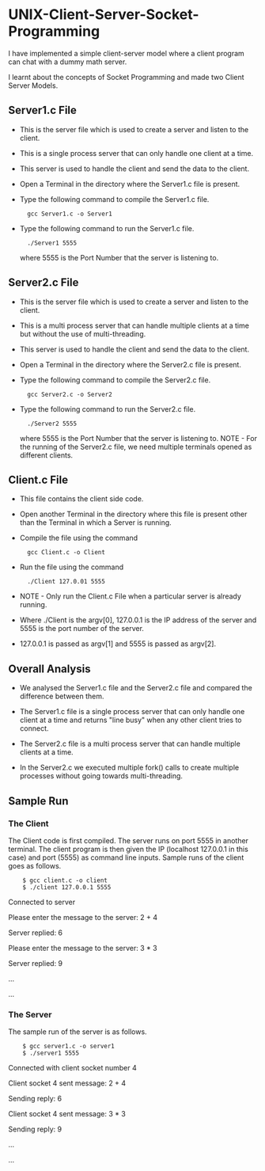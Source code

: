 # UNIX-Client-Server-Socket-Programming

I have implemented a simple client-server model where a client program can chat with a dummy math server.

I learnt about the concepts of Socket Programming and made two Client Server Models.

## Server1.c File

- This is the server file which is used to create a server and listen to the client.
- This is a single process server that can only handle one client at a time.
- This server is used to handle the client and send the data to the client.
- Open a Terminal in the directory where the Server1.c file is present.
- Type the following command to compile the Server1.c file.

        gcc Server1.c -o Server1

- Type the following command to run the Server1.c file.

        ./Server1 5555

  where 5555 is the Port Number that the server is listening to.

## Server2.c File

- This is the server file which is used to create a server and listen to the client.
- This is a multi process server that can handle multiple clients at a time but without the use of multi-threading.
- This server is used to handle the client and send the data to the client.
- Open a Terminal in the directory where the Server2.c file is present.
- Type the following command to compile the Server2.c file.

        gcc Server2.c -o Server2

- Type the following command to run the Server2.c file.

        ./Server2 5555

  where 5555 is the Port Number that the server is listening to.
  NOTE - For the running of the Server2.c file, we need multiple terminals opened as different clients.

## Client.c File

- This file contains the client side code.
- Open another Terminal in the directory where this file is present other than the Terminal in which a Server is running.
- Compile the file using the command

        gcc Client.c -o Client

- Run the file using the command

        ./Client 127.0.01 5555

- NOTE - Only run the Client.c File when a particular server is already running.
- Where ./Client is the argv[0], 127.0.0.1 is the IP address of the server and 5555 is the port number of the server.
- 127.0.0.1 is passed as argv[1] and 5555 is passed as argv[2].

## Overall Analysis

- We analysed the Server1.c file and the Server2.c file and compared the difference between them.

- The Server1.c file is a single process server that can only handle one client at a time and returns "line busy" when any other client tries to connect.

- The Server2.c file is a multi process server that can handle multiple clients at a time.

- In the Server2.c we executed multiple fork() calls to create multiple processes without going towards multi-threading.

## Sample Run

### The Client

The Client code is first compiled. The server runs on port 5555 in another terminal. The client program is then
given the IP (localhost 127.0.0.1 in this case) and port (5555) as command line inputs. Sample runs of the
client goes as follows.

        $ gcc client.c -o client
        $ ./client 127.0.0.1 5555

Connected to server

Please enter the message to the server: 2 + 4

Server replied: 6

Please enter the message to the server: 3 \* 3

Server replied: 9

...

...

### The Server

The sample run of the server is as follows.

        $ gcc server1.c -o server1
        $ ./server1 5555

Connected with client socket number 4

Client socket 4 sent message: 2 + 4

Sending reply: 6

Client socket 4 sent message: 3 \* 3

Sending reply: 9

...

...
